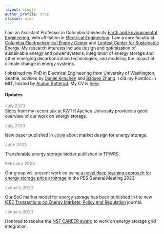 ```yaml
---
layout: single
author_profile: true
classes: wide
---
```


I am an Assistant Professor in Columbia University [Earth and Environmental Engineering](https://eee.columbia.edu/), with affiliation in [Electrical Engineering](https://ee.columbia.edu/).
I am a core faculty at [Columbia Electrochemical Energy Center](https://ceec.engineering.columbia.edu/) and [Lenfest Center for Sustainable Energy](http://energy.columbia.edu/). My research interests include design and optimization of sustainable energy and power systems, integration of energy storage and other emerging decarbonization technologies, and modeling the impact of climate change in energy systems.

I obtained my PhD in Electrical Engineering from University of Washington, Seattle, advised by
[Daniel Kirschen](http://labs.ece.uw.edu/real/real_pe.html) and
[Baosen Zhang](https://zhangbaosen.github.io/). I did my Postdoc in MIT, hosted by [Audun Botterud](http://botterud.mit.edu/).
My CV is [here](assets/files/Xu_CV.pdf).



#### Updates
<span style="color:gray">July 2023</span>  
<a class="post-link" href="assets/files/Xu_Aachen.pdf">Sides</a> from my recent talk at RWTH Aachen University provides a good overview of our work on energy storage.

<font color='gray'>July 2023</font>
<p>
  New paper published in
  <a class="post-link" href="https://www.cell.com/joule/pdf/S2542-4351(23)00211-8.pdf">Joule</a> about market design for energy storage.
</p>

<font color='gray'>June 2023</font>
<p>
  Transferable energy storage bidder published in
  <a class="post-link" href="https://ieeexplore.ieee.org/document/10138051">TPWRS</a>.
</p>

<font color='gray'>February 2023</font>
<p>
  Our group will present work on using
  <a class="post-link" href="https://ieeexplore.ieee.org/document/10138051">a novel deep learning approach for energy storage price arbitrage</a> in the PES General Meeting 2023.
</p>

<font color='gray'>January 2023</font>
<p>
  Our SoC market model for energy storage has been published in the new
  <a class="post-link" href="https://ieeexplore.ieee.org/document/10021874">IEEE Transactions on Energy Markets, Policy and Regulation</a> journal.
</p>

<font color='gray'>January 2023</font>
<p>
  Honored to receive the
  <a class="post-link" href="https://www.nsf.gov/awardsearch/showAward?AWD_ID=2239046&HistoricalAwards=false">NSF CAREER award</a> to work on energy storage grid integration.
</p>
